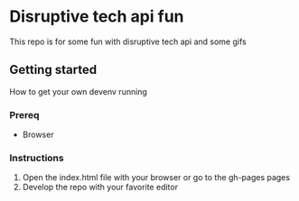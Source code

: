 # Disruptive tech api fun

This repo is for some fun with disruptive tech api and some gifs

## Getting started
How to get your own devenv running

### Prereq
- Browser

### Instructions
1. Open the index.html file with your browser or go to the gh-pages pages
2. Develop the repo with your favorite editor

<insert gif>
